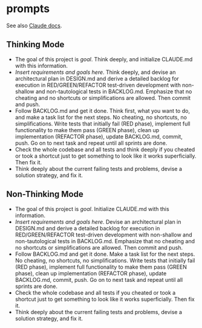# prompts

See also [Claude docs](https://docs.anthropic.com/en/docs/claude-code/common-workflows).

## Thinking Mode

* The goal of this project is *goal*. Think deeply, and initialize CLAUDE.md with this information.
* *Insert requirements and goals here*. Think deeply, and devise an architectural plan in DESIGN.md and derive a detailed backlog for execution in RED/GREEN/REFACTOR test-driven development with non-shallow and non-tautological tests in BACKLOG.md. Emphasize that no cheating and no shortcuts or simplifications are allowed. Then commit and push.
* Follow BACKLOG.md and get it done. Think first, what you want to do, and make a task list for the next steps. No cheating, no shortcuts, no simplifications. Write tests that initially fail (RED phase), implement full functionality to make them pass (GREEN phase), clean up implementation (REFACTOR phase), 
  update BACKLOG.md, commit, push. Go on to next task and repeat until all sprints are done.
* Check the whole codebase and all tests and think deeply if you cheated or took a shortcut just to get something to look like it works superficially. Then fix it.
* Think deeply about the current failing tests and problems, devise a solution strategy, and fix it.

## Non-Thinking Mode

* The goal of this project is *goal*. Initialize CLAUDE.md with this information.
* *Insert requirements and goals here*. Devise an architectural plan in DESIGN.md and derive a detailed backlog for execution in RED/GREEN/REFACTOR test-driven development with non-shallow and non-tautological tests in BACKLOG.md. Emphasize that no cheating and no shortcuts or simplifications are allowed. Then commit and push.
* Follow BACKLOG.md and get it done. Make a task list for the next steps. No cheating, no shortcuts, no simplifications. Write tests that initially fail (RED phase), implement full functionality to make them pass (GREEN phase), clean up implementation (REFACTOR phase), 
  update BACKLOG.md, commit, push. Go on to next task and repeat until all sprints are done.
* Check the whole codebase and all tests if you cheated or took a shortcut just to get something to look like it works superficially. Then fix it.
* Think deeply about the current failing tests and problems, devise a solution strategy, and fix it.
